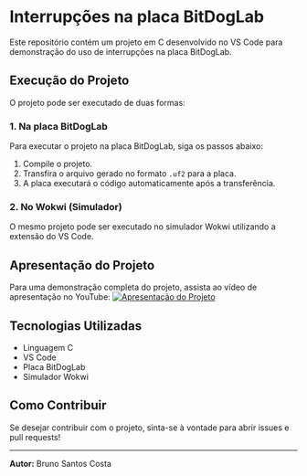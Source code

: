 # Interrupções na placa BitDogLab

Este repositório contém um projeto em C desenvolvido no VS Code para demonstração do uso de interrupções na placa BitDogLab.

## Execução do Projeto

O projeto pode ser executado de duas formas:

### 1. Na placa BitDogLab
Para executar o projeto na placa BitDogLab, siga os passos abaixo:
1. Compile o projeto.
2. Transfira o arquivo gerado no formato `.uf2` para a placa.
3. A placa executará o código automaticamente após a transferência.

### 2. No Wokwi (Simulador)
O mesmo projeto pode ser executado no simulador Wokwi utilizando a extensão do VS Code.

## Apresentação do Projeto

Para uma demonstração completa do projeto, assista ao vídeo de apresentação no YouTube:
[![Apresentação do Projeto](https://img.youtube.com/vi/x1m71FUHoBo/0.jpg)](https://youtu.be/x1m71FUHoBo?si=3_RmIwUSY2mDcWwe)

## Tecnologias Utilizadas
- Linguagem C
- VS Code
- Placa BitDogLab
- Simulador Wokwi

## Como Contribuir
Se desejar contribuir com o projeto, sinta-se à vontade para abrir issues e pull requests!

---

**Autor:** Bruno Santos Costa
